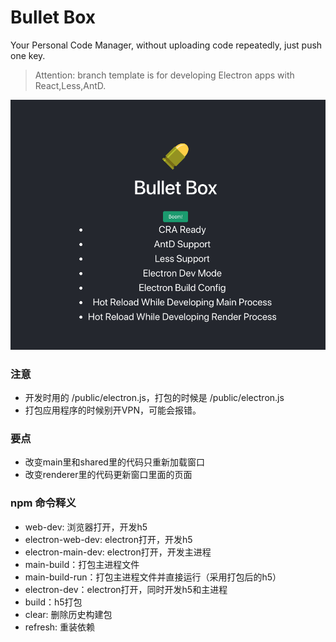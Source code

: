 # Bullet Box
Your Personal Code Manager, without uploading code repeatedly, just push one key.

> Attention: branch template is for developing Electron apps with React,Less,AntD.

![-w600](./pictures/intro.png)

### 注意

* 开发时用的 /public/electron.js，打包的时候是 /public/electron.js
* 打包应用程序的时候别开VPN，可能会报错。


### 要点

* 改变main里和shared里的代码只重新加载窗口
* 改变renderer里的代码更新窗口里面的页面


### npm 命令释义

* web-dev: 浏览器打开，开发h5
* electron-web-dev: electron打开，开发h5
* electron-main-dev: electron打开，开发主进程
* main-build：打包主进程文件
* main-build-run：打包主进程文件并直接运行（采用打包后的h5）
* electron-dev：electron打开，同时开发h5和主进程
* build：h5打包
* clear: 删除历史构建包
* refresh: 重装依赖